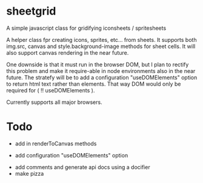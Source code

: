 # sheetgrid
A simple javascript class for gridifying iconsheets / spritesheets

A helper class fpr creating icons, sprites, etc... from sheets.  It supports both img.src, canvas and style.background-image methods for sheet cells.  It will also support canvas rendering in the near future.  

One downside is that it must run in the browser DOM, but I plan to rectify this problem and make it require-able in node environments also in the near future.  The stratefy will be to add a configuration "useDOMElements" option to return html text rather than elements.  That way DOM would only be required for ( !! useDOMElements ).

Currently supports all major browsers.

Todo
====
+ add in renderToCanvas methods
* add configuration "useDOMElements" option
+ add comments and generate api docs using a docifier
+ make pizza
